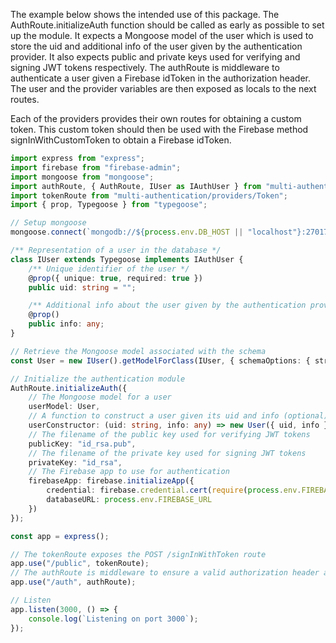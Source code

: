 The example below shows the intended use of this package. The AuthRoute.initializeAuth function should be called as early as possible to set up the module. It expects a Mongoose model of the user which is used to store the uid and additional info of the user given by the authentication provider. It also expects public and private keys used for verifying and signing JWT tokens respectively. The authRoute is middleware to authenticate a user given a Firebase idToken in the authorization header. The user and the provider variables are then exposed as locals to the next routes.

Each of the providers provides their own routes for obtaining a custom token. This custom token should then be used with the Firebase method signInWithCustomToken to obtain a Firebase idToken.

```typescript
import express from "express";
import firebase from "firebase-admin";
import mongoose from "mongoose";
import authRoute, { AuthRoute, IUser as IAuthUser } from "multi-authentication";
import tokenRoute from "multi-authentication/providers/Token";
import { prop, Typegoose } from "typegoose";

// Setup mongoose
mongoose.connect(`mongodb://${process.env.DB_HOST || "localhost"}:27017/${process.env.MONGO_DB}`, { useCreateIndex: true, useFindAndModify: false, useNewUrlParser: true });

/** Representation of a user in the database */
class IUser extends Typegoose implements IAuthUser {
    /** Unique identifier of the user */
    @prop({ unique: true, required: true })
    public uid: string = "";

    /** Additional info about the user given by the authentication provider */
    @prop()
    public info: any;
}

// Retrieve the Mongoose model associated with the schema
const User = new IUser().getModelForClass(IUser, { schemaOptions: { strict: "throw" } });

// Initialize the authentication module
AuthRoute.initializeAuth({
    // The Mongoose model for a user
    userModel: User,
    // A function to construct a user given its uid and info (optional)
    userConstructor: (uid: string, info: any) => new User({ uid, info }),
    // The filename of the public key used for verifying JWT tokens
    publicKey: "id_rsa.pub",
    // The filename of the private key used for signing JWT tokens
    privateKey: "id_rsa",
    // The Firebase app to use for authentication
    firebaseApp: firebase.initializeApp({
        credential: firebase.credential.cert(require(process.env.FIREBASE_CONFIG!)),
        databaseURL: process.env.FIREBASE_URL
    })
});

const app = express();

// The tokenRoute exposes the POST /signInWithToken route
app.use("/public", tokenRoute);
// The authRoute is middleware to ensure a valid authorization header and provides the user and provider as locals
app.use("/auth", authRoute);

// Listen
app.listen(3000, () => {
    console.log(`Listening on port 3000`);
});
```